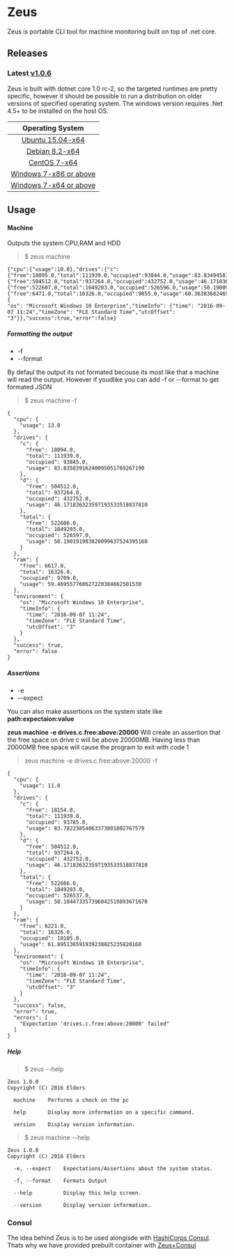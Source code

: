 # Zeus

Zeus is portable CLI tool for machine monitoring built on top of .net core.
## Releases

### Latest [v1.0.6](https://github.com/Elders/Zeus/releases)
Zeus is built with dotnet core 1.0 rc-2, so the targeted runtimes are pretty specific, however it should be possible to run a distribution on older versions of specified operating system.
The windows version requires .Net 4.5+ to be installed on the host OS.

|Operating System| 
|   :---:      |      
| [Ubuntu 15.04-x64](https://github.com/Elders/Zeus/releases/download/1.0.6/zeus-ubuntu.15.04-x64.zip)          | 
| [Debian 8.2-x64](https://github.com/Elders/Zeus/releases/download/1.0.6/zeus-debian.8.2-x64.zip)            | 
| [CentOS 7-x64](https://github.com/Elders/Zeus/releases/download/1.0.6/zeus-centos.7-x64.zip)              |
| [Windows 7-x86 or above](https://github.com/Elders/Zeus/releases/download/1.0.6/zeus-win-x86.zip)   |
| [Windows 7-x64 or above](https://github.com/Elders/Zeus/releases/download/1.0.6/zeus-win10-x64.zip)   | 

## Usage

#### Machine

Outputs the system CPU,RAM and HDD

> $ zeus machine

```
{"cpu":{"usage":10.0},"drives":{"c":{"free":18095.0,"total":111939.0,"occupied":93844.0,"usage":83.83494581870483030936492197},"d":{"free":504512.0,"total":937264.0,"occupied":432752.0,"usage":46.171836323597193533518837810},"total":{"free":522607.0,"total":1049203.0,"occupied":526596.0,"usage":50.190096673379698685573716430}},"ram":{"free":6471.0,"total":16326.0,"occupied":9855.0,"usage":60.363836824696802646085997790},"environment": {
"os": "Microsoft Windows 10 Enterprise","timeInfo": {"time": "2016-09-07 11:24","timeZone": "FLE Standard Time","utcOffset": "3"}},"success":true,"error":false}
```
##### Formatting the output
- -f
- --format

By defaul the output its not formated becouse its most like that a machine will read the output. However if youdlike you can add -f or --format to get formated JSON

> $ zeus machine -f

```
{
  "cpu": {
    "usage": 13.0
  },
  "drives": {
    "c": {
      "free": 18094.0,
      "total": 111939.0,
      "occupied": 93845.0,
      "usage": 83.83583916240095051769267190
    },
    "d": {
      "free": 504512.0,
      "total": 937264.0,
      "occupied": 432752.0,
      "usage": 46.171836323597193533518837810
    },
    "total": {
      "free": 522606.0,
      "total": 1049203.0,
      "occupied": 526597.0,
      "usage": 50.190191983820099637534395160
    }
  },
  "ram": {
    "free": 6617.0,
    "total": 16326.0,
    "occupied": 9709.0,
    "usage": 59.469557760627220384662501530
  },
  "environment": {
    "os": "Microsoft Windows 10 Enterprise",
    "timeInfo": {
      "time": "2016-09-07 11:24",
      "timeZone": "FLE Standard Time",
      "utcOffset": "3"
    }
  },
  "success": true,
  "error": false
}
```

##### Assertions

- -e
- --expect

You can also make assertions on the system state like **path:expectaion:value**

**zeus machine -e drives.c.free:above:20000** Will create an assertion that the free space on drive c will be above 20000MB. Having less than 20000MB free space will cause the program to exit with code 1

> zeus machine -e drives.c.free:above:20000 -f

```
{                                                          
  "cpu": {                                                 
    "usage": 11.0                                          
  },                                                       
  "drives": {                                              
    "c": {                                                 
      "free": 18154.0,                                     
      "total": 111939.0,                                   
      "occupied": 93785.0,                                 
      "usage": 83.78223854063373801802767579               
    },                                                     
    "d": {                                                 
      "free": 504512.0,                                    
      "total": 937264.0,                                   
      "occupied": 432752.0,                                
      "usage": 46.171836323597193533518837810              
    },                                                     
    "total": {                                             
      "free": 522666.0,                                    
      "total": 1049203.0,                                  
      "occupied": 526537.0,                                
      "usage": 50.184473357396042519893671670              
    }                                                      
  },                                                       
  "ram": {                                                 
    "free": 6221.0,                                        
    "total": 16326.0,                                      
    "occupied": 10105.0,                                   
    "usage": 61.895136591939238025235820160                
  },
  "environment": {
    "os": "Microsoft Windows 10 Enterprise",
    "timeInfo": {
      "time": "2016-09-07 11:24",
      "timeZone": "FLE Standard Time",
      "utcOffset": "3"
    }
  },
  "success": false,                                        
  "error": true,                                           
  "errors": [                                              
    "Expectation 'drives.c.free:above:20000' failed"       
  ]                                                        
}                                                          
```

##### Help

> $ zeus --help

```
Zeus 1.0.0
Copyright (C) 2016 Elders

  machine    Performs a check on the pc

  help       Display more information on a specific command.

  version    Display version information.
```

> $ zeus machine --help

```
Zeus 1.0.0
Copyright (C) 2016 Elders

  -e, --expect    Expectations/Assertions about the system status.

  -f, --format    Formats Output

  --help          Display this help screen.

  --version       Display version information.
```

### Consul
The idea behind Zeus is to be used alongisde with [HashiCorps Consul](https://www.consul.io/). Thats why we have provided prebuilt container with [Zeus+Consul](https://github.com/Elders/Consul.Zeus-docker)
